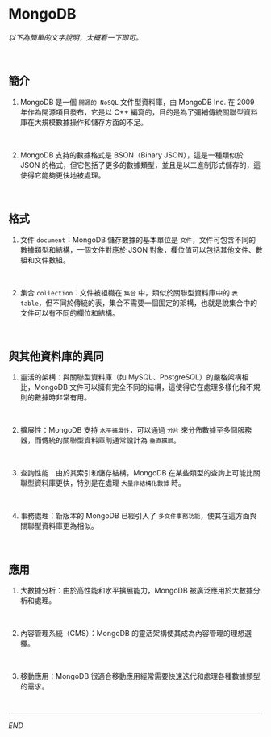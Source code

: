 # MongoDB

_以下為簡單的文字說明，大概看一下即可。_

<br>

## 簡介

1. MongoDB 是一個 `開源的 NoSQL` 文件型資料庫，由 MongoDB Inc. 在 2009 年作為開源項目發布，它是以 C++ 編寫的，目的是為了彌補傳統關聯型資料庫在大規模數據操作和儲存方面的不足。

<br>

2. MongoDB 支持的數據格式是 BSON（Binary JSON），這是一種類似於 JSON 的格式，但它包括了更多的數據類型，並且是以二進制形式儲存的，這使得它能夠更快地被處理。

<br>

## 格式

1. 文件 `document`：MongoDB 儲存數據的基本單位是 `文件`，文件可包含不同的數據類型和結構，一個文件對應於 JSON 對象，欄位值可以包括其他文件、數組和文件數組。

<br>

2. 集合 `collection`：文件被組織在 `集合` 中，類似於關聯型資料庫中的 `表 table`，但不同於傳統的表，集合不需要一個固定的架構，也就是說集合中的文件可以有不同的欄位和結構。

<br>

## 與其他資料庫的異同

1. 靈活的架構：與關聯型資料庫（如 MySQL、PostgreSQL）的嚴格架構相比，MongoDB 文件可以擁有完全不同的結構，這使得它在處理多樣化和不規則的數據時非常有用。

<br>

2. 擴展性：MongoDB 支持 `水平擴展性`，可以通過 `分片` 來分佈數據至多個服務器，而傳統的關聯型資料庫則通常設計為 `垂直擴展`。

<br>

3. 查詢性能：由於其索引和儲存結構，MongoDB 在某些類型的查詢上可能比關聯型資料庫更快，特別是在處理 `大量非結構化數據` 時。

<br>

4. 事務處理：新版本的 MongoDB 已經引入了 `多文件事務功能`，使其在這方面與關聯型資料庫更為相似。

<br>

## 應用

1. 大數據分析：由於高性能和水平擴展能力，MongoDB 被廣泛應用於大數據分析和處理。

<br>

2. 內容管理系統（CMS）：MongoDB 的靈活架構使其成為內容管理的理想選擇。

<br>

3. 移動應用：MongoDB 很適合移動應用經常需要快速迭代和處理各種數據類型的需求。

<br>

---

_END_